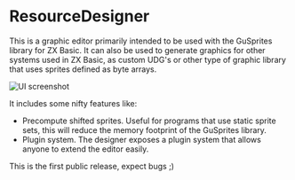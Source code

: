 # ResourceDesigner

This is a graphic editor primarily intended to be used with the GuSprites library for ZX Basic.
It can also be used to generate graphics for other systems used in ZX Basic, as custom UDG's or other type of graphic library that uses sprites defined as byte arrays.

![UI screenshot](https://github.com/gusmanb/ResourceDesigner/blob/master/Screenshots/MainInterface.jpg)

It includes some nifty features like:

* Precompute shifted sprites. Useful for programs that use static sprite sets, this will reduce the memory footprint of the GuSprites library.
* Plugin system.  The designer exposes a plugin system that allows anyone to extend the editor easily.
  
This is the first public release, expect bugs ;)
